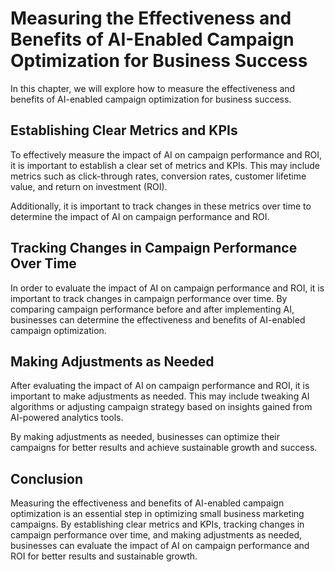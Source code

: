 Measuring the Effectiveness and Benefits of AI-Enabled Campaign Optimization for Business Success
=========================================================================================================================================================================

In this chapter, we will explore how to measure the effectiveness and benefits of AI-enabled campaign optimization for business success.

Establishing Clear Metrics and KPIs
-----------------------------------

To effectively measure the impact of AI on campaign performance and ROI, it is important to establish a clear set of metrics and KPIs. This may include metrics such as click-through rates, conversion rates, customer lifetime value, and return on investment (ROI).

Additionally, it is important to track changes in these metrics over time to determine the impact of AI on campaign performance and ROI.

Tracking Changes in Campaign Performance Over Time
--------------------------------------------------

In order to evaluate the impact of AI on campaign performance and ROI, it is important to track changes in campaign performance over time. By comparing campaign performance before and after implementing AI, businesses can determine the effectiveness and benefits of AI-enabled campaign optimization.

Making Adjustments as Needed
----------------------------

After evaluating the impact of AI on campaign performance and ROI, it is important to make adjustments as needed. This may include tweaking AI algorithms or adjusting campaign strategy based on insights gained from AI-powered analytics tools.

By making adjustments as needed, businesses can optimize their campaigns for better results and achieve sustainable growth and success.

Conclusion
----------

Measuring the effectiveness and benefits of AI-enabled campaign optimization is an essential step in optimizing small business marketing campaigns. By establishing clear metrics and KPIs, tracking changes in campaign performance over time, and making adjustments as needed, businesses can evaluate the impact of AI on campaign performance and ROI for better results and sustainable growth.
